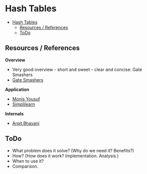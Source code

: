 # Hash Tables

<!-- TOC -->
* [Hash Tables](#hash-tables)
  * [Resources / References](#resources--references)
  * [ToDo](#todo)
<!-- TOC -->

## Resources / References

**Overview**
* Very good overview - short and sweet - clear and concise: Gate Smashers
* [Gate Smashers](https://youtu.be/W5q0xgxmRd8?si=3rhBhehtPSW5O-7w)

**Application**
* [Monis Yousuf](https://youtu.be/pMM9cIAFAug?si=4dtGaEEywYDxLPiP)
* [Simplilearn](https://youtu.be/jmtzX-NPFDc?si=dCNRHOF93cFlI4w7)

**Internals**
* [Arpit Bhayani](https://youtube.com/playlist?list=PLsdq-3Z1EPT2UnueESBLReaVSLIo_BuAc&si=mbgu-ku-Zw5_9nil)

## ToDo

* What problem does it solve? (Why do we need it? Benefits?)
* How? (How does it work? Implementation. Analysis.)
* When to use it?
* Comparison.
